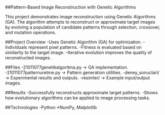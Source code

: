 ##Pattern-Based Image Reconstruction with Genetic Algorithms

This project demonstrates image reconstruction using Genetic Algorithms (GA).
The algorithm attempts to reconstruct or approximate target images by evolving a population of candidate patterns through selection, crossover, and mutation operations.

##Project Overview
-Uses Genetic Algorithm (GA) for optimization.
-Individuals represent pixel patterns.
-Fitness is evaluated based on similarity to the target image.
-Iterative evolution improves the quality of reconstructed images.

##Files
-21011077genetikalgoritma.py → GA implementation.
-21011077patternuretme.py → Pattern generation utilities.
-deney_sonuclari/ → Experimental results and outputs.
-resimler/ → Example input/output images.

##Results
-Successfully reconstructs approximate target patterns.
-Shows how evolutionary algorithms can be applied to image processing tasks.

##Technologies
-Python
*NumPy, Matplotlib
